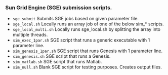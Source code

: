 ### Sun Grid Engine (SGE) submission scripts.

 - `sge_submit` Submits SGE jobs based on given parameter file.
 - `sge_local.sh` Locally runs an array job of one of the below sim_* scripts.
 - `sge_local_multi.sh` Locally runs sge_local.sh by splitting the array into multiple threads.
 - `sim_exec_1par.sh` SGE script that runs a generic executable with 1 parameter line.
 - `sim_genesis_1par.sh` SGE script that runs Genesis with 1 parameter line.
 - `sim_genesis.sh` SGE script that runs a Genesis.
 - `sim_matlab.sh` SGE script that runs Matlab.
 - `sim_null.sh` Blank SGE script for testing purposes. Creates output files.

